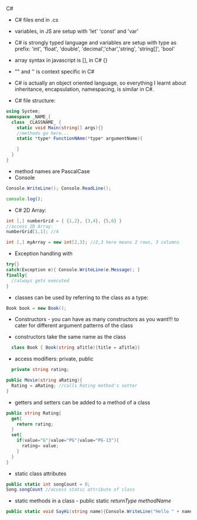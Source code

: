 C#

- C# files end in .cs
- variables, in JS are setup with 'let' 'const' and 'var'
- C# is strongly typed language and variables are setup with type as prefix: 'int', 'float', 'double', 'decimal','char','string', 'string[]', 'bool'

- array syntax in javascript is [], in C# {}
- "" and '' is context specific in C#
- C# is actually an object oriented language, so everything I learnt about inheritance, encapsulation, namespacing, is similar in C#.

- C# file structure:

```C#
using System;
namespace _NAME_{
  class _CLASSNAME_ {
    static void Main(string[] args){}
    //methods go here...
    static *type* FunctionNAme(*type* argumentName){

    }
  }
}
```

- method names are PascalCase
- Console

```C#
Console.WriteLine(); Console.ReadLine();
```

```js
console.log();
```

- C# 2D Array:

```C#
int [,] numberGrid = { {1,2}, {3,4}, {5,6} }
//access 2D Array:
numberGrid[1,1]; //4

int [,] myArray = new int[2,3]; //2,3 here means 2 rows, 3 columns
```

- Exception handling with

```C#
try{}
catch(Exception e){ Console.WriteLine(e.Message); }
finally{
  //always gets executed
}

```

- classes can be used by referring to the class as a type:

```C#
Book book = new Book();
```

- Constructors - you can have as many constructors as you want!!! to cater for different argument patterns of the class

* constructors take the same name as the class

```C#
  class Book { Book(string aTitle){title = aTitle}}
```

- access modifiers: private, public

```C#
  private string rating;
```

```C#
public Movie(string aRating){
  Rating = aRating; //calls Rating method's setter
}
```

- getters and setters can be added to a method of a class

```C#
public string Rating{
  get{
    return rating;
  }
  set{
    if(value="G"|value="PG"|value="PG-13"){
      rating= value;
    }
  }
}
```

- static class attributes

```C#
public static int songCount = 0;
Song.songCount //access static attribute of class
```

- static methods in a class - public static _returnType_ _methodName_

```C#
public static void SayHi(string name){Console.WriteLine("Hello " + name)}
```
